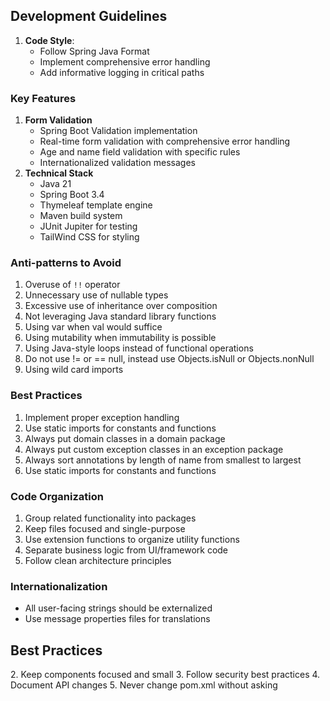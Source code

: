 ## Development Guidelines
1. **Code Style**:
    - Follow Spring Java Format
    - Implement comprehensive error handling
    - Add informative logging in critical paths

[//]: # (2. **Testing**)
[//]: # (    - Write unit tests for new features)
[//]: # (    - Maintain test coverage of at least 75%)
[//]: # (    - Include integration tests for critical paths)

### Key Features

1. **Form Validation**
    - Spring Boot Validation implementation
    - Real-time form validation with comprehensive error handling
    - Age and name field validation with specific rules
    - Internationalized validation messages
2. **Technical Stack**
    - Java 21
    - Spring Boot 3.4
    - Thymeleaf template engine
    - Maven build system
    - JUnit Jupiter for testing
    - TailWind CSS for styling
   
[//]: # (### Testing Requirements)
[//]: # (1. Always run all tests in project to make sure you didn't introduce regression before submitting the task.)
[//]: # (2. Use @ParameterizedTest for tests with multiple examples.)

### Anti-patterns to Avoid
1. Overuse of `!!` operator
2. Unnecessary use of nullable types
3. Excessive use of inheritance over composition
4. Not leveraging Java standard library functions
5. Using var when val would suffice
6. Using mutability when immutability is possible 
7. Using Java-style loops instead of functional operations 
8. Do not use != or == null, instead use Objects.isNull or Objects.nonNull
9. Using wild card imports

### Best Practices
1. Implement proper exception handling
2. Use static imports for constants and functions
3. Always put domain classes in a domain package 
4. Always put custom exception classes in an exception package
5. Always sort annotations by length of name from smallest to largest
6. Use static imports for constants and functions

### Code Organization
1. Group related functionality into packages
2. Keep files focused and single-purpose
3. Use extension functions to organize utility functions
4. Separate business logic from UI/framework code
5. Follow clean architecture principles

### Internationalization
- All user-facing strings should be externalized
- Use message properties files for translations

## Best Practices

[//]: # (1. Write tests for new features)
2. Keep components focused and small
3. Follow security best practices
4. Document API changes
5. Never change pom.xml without asking